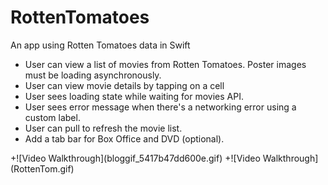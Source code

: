 RottenTomatoes
==============

An app using Rotten Tomatoes data in Swift
<ul>
<li>
  User can view a list of movies from Rotten Tomatoes. Poster images must be loading asynchronously.
</li>
<li>User can view movie details by tapping on a cell</li>
<li>User sees loading state while waiting for movies API.</li>
<li>User sees error message when there's a networking error using a custom label.</li>
<li>User can pull to refresh the movie list.</li>
<li>
  Add a tab bar for Box Office and DVD (optional).
</li>
</ul>
+![Video Walkthrough](bloggif_5417b47dd600e.gif)
+![Video Walkthrough](RottenTom.gif)

